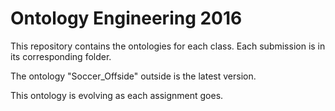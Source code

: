 # Ontology Engineering 2016
This repository contains the ontologies for each class.
Each submission is in its corresponding folder.

The ontology "Soccer_Offside" outside is the latest version. 

This ontology is evolving as each assignment goes. 